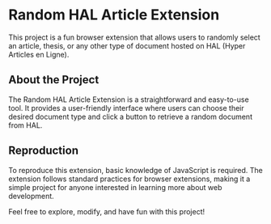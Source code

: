 # Random HAL Article Extension

This project is a fun browser extension that allows users to randomly select an article, thesis, or any other type of document hosted on HAL (Hyper Articles en Ligne).

## About the Project

The Random HAL Article Extension is a straightforward and easy-to-use tool. It provides a user-friendly interface where users can choose their desired document type and click a button to retrieve a random document from HAL. 

## Reproduction

To reproduce this extension, basic knowledge of JavaScript is required. The extension follows standard practices for browser extensions, making it a simple project for anyone interested in learning more about web development.

Feel free to explore, modify, and have fun with this project!
